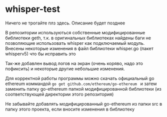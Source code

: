 # whisper-test

Ничего не трогайте плз здесь. Описание будет позднее

В репозитории используються собственные модифицированные библиотеки geth, т.к. в оригинальных библиотеках найдены
баги не позволяющие использовать whisper как подключаемый модуль.
Внесены некоторые изменения в файл библиотеки whisper.go (пакет whisperv5) что бы исправить это

Так-же добавлен вывод логов на экран (очень коряво, надо это пофиксить) и некоторые другие небольшие изменения.

Для корректной работы программы можно скачать официальный go ethereum коммандой ```go get github.com/ethereum/go-ethereum ``` и затем
заменить папку go-ethereum папкой модифицированной библиотеки (из соответствующей директории этого репозитория)

Не забывайте добавлять модифицированный go-ethereum из папки src в папку этого проекта, если вносите изменения в библиотеку
